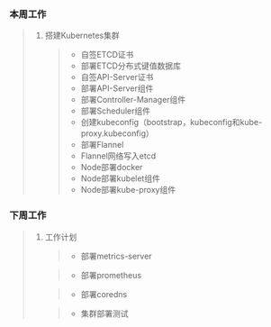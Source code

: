 ### **本周工作**

> 1. 搭建Kubernetes集群
>
>    > - 自签ETCD证书
>    > - 部署ETCD分布式键值数据库
>    > - 自签API-Server证书
>    > - 部署API-Server组件
>    > - 部署Controller-Manager组件
>    > - 部署Scheduler组件
>    > - 创建kubeconfig（bootstrap，kubeconfig和kube-proxy.kubeconfig）
>    > - 部署Flannel
>    > - Flannel网络写入etcd
>    > - Node部署docker
>    > - Node部署kubelet组件
>    > - Node部署kube-proxy组件

### **下周工作**

> 1. 工作计划
>
>    > - 部署metrics-server
>
>    > - 部署prometheus
>
>    > - 部署coredns
>
>    > - 集群部署测试